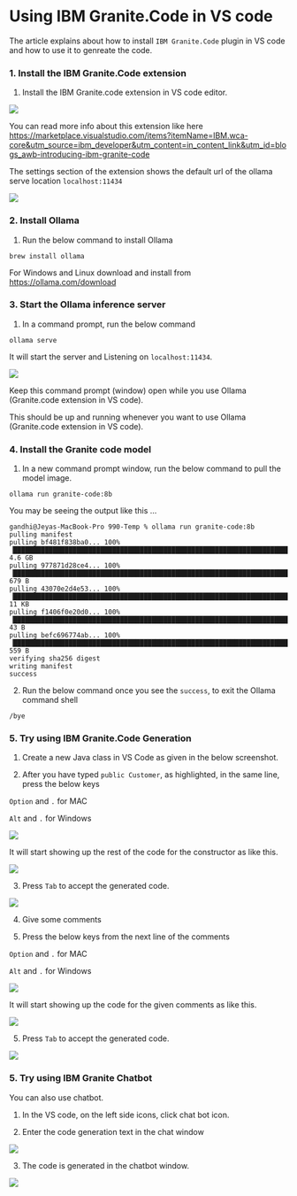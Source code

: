 
# Using IBM Granite.Code in VS code

The article explains about how to install `IBM Granite.Code` plugin in VS code and how to use it to genreate the code.

### 1. Install the IBM Granite.Code extension

1. Install the IBM Granite.code extension in VS code editor.

<img src="images/image11.png">

You can read more info about this extension like here https://marketplace.visualstudio.com/items?itemName=IBM.wca-core&utm_source=ibm_developer&utm_content=in_content_link&utm_id=blogs_awb-introducing-ibm-granite-code

The settings section of the extension shows the default url of the ollama serve location `localhost:11434`

<img src="images/image12.png">


### 2. Install Ollama

1. Run the below command to install Ollama

```
brew install ollama

```

For Windows and Linux download and install from https://ollama.com/download

### 3. Start the Ollama inference server

1. In a command prompt, run the below command
```
ollama serve

```

It will start the server and Listening on  `localhost:11434`.

<img src="images/image13.png">

Keep this command prompt (window) open while you use Ollama (Granite.code extension in VS code).

This should be up and running whenever you want to use Ollama (Granite.code extension in VS code).

### 4. Install the Granite code model

1. In a new command prompt window, run the below command to pull the model image.

```
ollama run granite-code:8b 
```

You may be seeing the output like this ...
```
gandhi@Jeyas-MacBook-Pro 990-Temp % ollama run granite-code:8b
pulling manifest
pulling bf481f838ba0... 100% ▕██████████████████████████████████████████████████████████████████████████████████████████████████████████████████████████████████████████████████▏ 4.6 GB
pulling 977871d28ce4... 100% ▕██████████████████████████████████████████████████████████████████████████████████████████████████████████████████████████████████████████████████▏  679 B
pulling 43070e2d4e53... 100% ▕██████████████████████████████████████████████████████████████████████████████████████████████████████████████████████████████████████████████████▏  11 KB
pulling f1406f0e20d0... 100% ▕██████████████████████████████████████████████████████████████████████████████████████████████████████████████████████████████████████████████████▏   43 B
pulling befc696774ab... 100% ▕██████████████████████████████████████████████████████████████████████████████████████████████████████████████████████████████████████████████████▏  559 B
verifying sha256 digest
writing manifest
success
```

2. Run the below command once you see the `success`, to exit the Ollama command shell

```
/bye
```


### 5. Try using IBM Granite.Code Generation

1. Create a new Java class in VS Code as given in the below screenshot.

2. After you have typed `public Customer`, as highlighted, in the same line, press the below keys

`Option` and `.` for MAC 

`Alt` and `.` for Windows

<img src="images/image21.png">


It will start showing up the rest of the code for the constructor as like this.

<img src="images/image22.png">

3. Press `Tab` to accept the generated code.

<img src="images/image23.png">


4. Give some comments 

5. Press the below keys from the next line of the comments

`Option` and `.` for MAC 

`Alt` and `.` for Windows

<img src="images/image24.png">


It will start showing up the code for the given comments as like this.

<img src="images/image25.png">

5. Press `Tab` to accept the generated code.

<img src="images/image26.png">


### 5. Try using IBM Granite Chatbot

You can also use chatbot.

1. In the VS code, on the left side icons, click chat bot icon. 

2. Enter the code generation text in the chat window
<img src="images/image31.png">

3. The code is generated in the chatbot window.

<img src="images/image32.png">